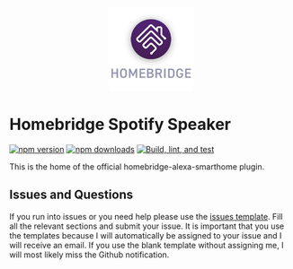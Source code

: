 <p style="text-align: center;">
    <img alt="homebridge-logo" src="https://github.com/homebridge/branding/raw/master/logos/homebridge-wordmark-logo-vertical.png" width="150">
</p>

# Homebridge Spotify Speaker

[![npm version](https://img.shields.io/npm/v/homebridge-alexa-smarthome)](https://www.npmjs.com/package/homebridge-alexa-smarthome) [![npm downloads](https://img.shields.io/npm/dt/homebridge-alexa-smarthome)](https://www.npmjs.com/package/homebridge-alexa-smarthome) [![Build, lint, and test](https://github.com/joeyhage/homebridge-alexa-smarthome/actions/workflows/build.yml/badge.svg)](https://github.com/joeyhage/homebridge-alexa-smarthome/actions/workflows/build.yml)

This is the home of the official homebridge-alexa-smarthome plugin.

## Issues and Questions

If you run into issues or you need help please use the [issues template](https://github.com/joeyhage/homebridge-alexa-smarthome/issues/new/choose). Fill all the relevant sections and submit your issue. It is important that you use the templates because I will automatically be assigned to your issue and I will receive an email. If you use the blank template without assigning me, I will most likely miss the Github notification.

